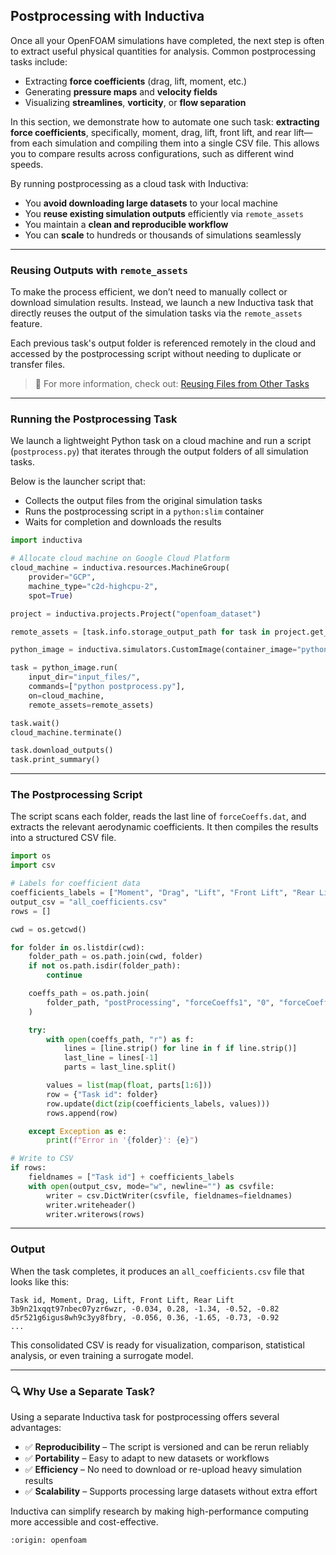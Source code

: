 ## Postprocessing with Inductiva

Once all your OpenFOAM simulations have completed, the next step is often to extract useful physical quantities for analysis. Common postprocessing tasks include:

- Extracting **force coefficients** (drag, lift, moment, etc.)
- Generating **pressure maps** and **velocity fields**
- Visualizing **streamlines**, **vorticity**, or **flow separation**

In this section, we demonstrate how to automate one such task: **extracting force coefficients**, specifically, moment, drag, lift, front lift, and rear lift—from each simulation and compiling them into a single CSV file. This allows you to compare results across configurations, such as different wind speeds.

By running postprocessing as a cloud task with Inductiva:

- You **avoid downloading large datasets** to your local machine
- You **reuse existing simulation outputs** efficiently via `remote_assets`
- You maintain a **clean and reproducible workflow**
- You can **scale** to hundreds or thousands of simulations seamlessly

---

### Reusing Outputs with `remote_assets`

To make the process efficient, we don’t need to manually collect or download simulation results. Instead, we launch a new Inductiva task that directly reuses the output of the simulation tasks via the `remote_assets` feature.

Each previous task's output folder is referenced remotely in the cloud and accessed by the postprocessing script without needing to duplicate or transfer files.

> 🔗 For more information, check out: [Reusing Files from Other Tasks](https://inductiva.ai/guides/scale-up/recipes/reuse-files)

---

### Running the Postprocessing Task

We launch a lightweight Python task on a cloud machine and run a script (`postprocess.py`) that iterates through the output folders of all simulation tasks.

Below is the launcher script that:

- Collects the output files from the original simulation tasks
- Runs the postprocessing script in a `python:slim` container
- Waits for completion and downloads the results

```python
import inductiva

# Allocate cloud machine on Google Cloud Platform
cloud_machine = inductiva.resources.MachineGroup(
    provider="GCP",
    machine_type="c2d-highcpu-2",
    spot=True)

project = inductiva.projects.Project("openfoam_dataset")

remote_assets = [task.info.storage_output_path for task in project.get_tasks()]

python_image = inductiva.simulators.CustomImage(container_image="python:slim")

task = python_image.run(
    input_dir="input_files/",
    commands=["python postprocess.py"],
    on=cloud_machine,
    remote_assets=remote_assets)

task.wait()
cloud_machine.terminate()

task.download_outputs()
task.print_summary()
```

---

### The Postprocessing Script

The script scans each folder, reads the last line of `forceCoeffs.dat`, and extracts the relevant aerodynamic coefficients. It then compiles the results into a structured CSV file.

```python
import os
import csv

# Labels for coefficient data
coefficients_labels = ["Moment", "Drag", "Lift", "Front Lift", "Rear Lift"]
output_csv = "all_coefficients.csv"
rows = []

cwd = os.getcwd()

for folder in os.listdir(cwd):
    folder_path = os.path.join(cwd, folder)
    if not os.path.isdir(folder_path):
        continue

    coeffs_path = os.path.join(
        folder_path, "postProcessing", "forceCoeffs1", "0", "forceCoeffs.dat"
    )

    try:
        with open(coeffs_path, "r") as f:
            lines = [line.strip() for line in f if line.strip()]
            last_line = lines[-1]
            parts = last_line.split()

        values = list(map(float, parts[1:6]))
        row = {"Task id": folder}
        row.update(dict(zip(coefficients_labels, values)))
        rows.append(row)

    except Exception as e:
        print(f"Error in '{folder}': {e}")

# Write to CSV
if rows:
    fieldnames = ["Task id"] + coefficients_labels
    with open(output_csv, mode="w", newline="") as csvfile:
        writer = csv.DictWriter(csvfile, fieldnames=fieldnames)
        writer.writeheader()
        writer.writerows(rows)
```

---

### Output

When the task completes, it produces an `all_coefficients.csv` file that looks like this:

```
Task id, Moment, Drag, Lift, Front Lift, Rear Lift
3b9n21xqqt97nbec07yzr6wzr, -0.034, 0.28, -1.34, -0.52, -0.82
d5r521g6igus8wh9c3yy8fbry, -0.056, 0.36, -1.65, -0.73, -0.92
...
```

This consolidated CSV is ready for visualization, comparison, statistical analysis, or even training a surrogate model.

---

### 🔍 Why Use a Separate Task?

Using a separate Inductiva task for postprocessing offers several advantages:

- ✅ **Reproducibility** – The script is versioned and can be rerun reliably
- ✅ **Portability** – Easy to adapt to new datasets or workflows
- ✅ **Efficiency** – No need to download or re-upload heavy simulation results
- ✅ **Scalability** – Supports processing large datasets without extra effort

Inductiva can simplify research by making high-performance computing more accessible and cost-effective.

```{banner_small}
:origin: openfoam
```
